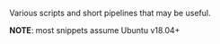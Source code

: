 Various scripts and short pipelines that may be useful.

**NOTE**: most snippets assume Ubuntu v18.04+
